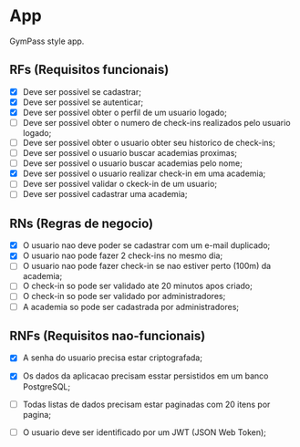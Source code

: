 # App

GymPass style app.

## RFs (Requisitos funcionais) 

- [x] Deve ser possivel se cadastrar;
- [x] Deve ser possivel se autenticar;
- [x] Deve ser possivel obter o perfil de um usuario logado;
- [ ] Deve ser possivel obter o numero de check-ins realizados pelo usuario logado;
- [ ] Deve ser possivel obter o usuario obter seu historico de check-ins;
- [ ] Deve ser possivel o usuario buscar academias proximas;
- [ ] Deve ser possivel o usuario buscar academias pelo nome;
- [x] Deve ser possivel o usuario realizar check-in em uma academia;
- [ ] Deve ser possivel validar o ckeck-in de um usuario;
- [ ] Deve ser possivel cadastrar uma academia;

## RNs (Regras de negocio)

- [x] O usuario nao deve poder se cadastrar com um e-mail duplicado;
- [x] O usuario nao pode fazer 2 check-ins no mesmo dia;
- [ ] O usuario nao pode fazer check-in se nao estiver perto (100m) da academia;
- [ ] O check-in so pode ser validado ate 20 minutos apos criado;
- [ ] O check-in so pode ser validado por administradores;
- [ ] A academia so pode ser cadastrada por administradores;

## RNFs (Requisitos nao-funcionais)
- [x] A senha do usuario precisa estar criptografada;
- [x] Os dados da aplicacao precisam esstar persistidos em um banco PostgreSQL;
- [ ] Todas listas de dados precisam estar paginadas com 20 itens por pagina;
- [ ] O usuario deve ser identificado por um JWT (JSON Web Token);

